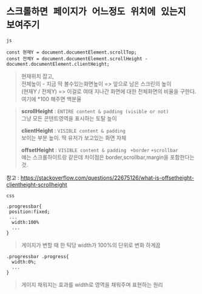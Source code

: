 
# `스크롤하면 페이지가 어느정도 위치에 있는지 보여주기`

 `js`
 
    const 현재Y = document.documentElement.scrollTop; 
    const 전체Y = document.documentElement.scrollHeight - document.documentElement.clientHeight;
    
   > 현재위치 잡고,<br>
   > 전체높이 - 지금 딱 볼수있는화면높이 => 앞으로 남은 스크린의 높이 <br>
   (현재Y / 전체Y)  => 이걸로 여태 지나간 화면에 대한 전체화면의 비율을 구한다. 여기에 *100 해주면 백분율 
   
  > <strong>scrollHeight</strong> : `ENTIRE content & padding (visible or not) `<br>
  > 그냥 모든 콘텐트영역을 표시하는 토탈 높이
  > 
  > <strong>clientHeight</strong> : `VISIBLE content & padding`<br>
  > 보이는 부분 높이. 딱 유저가 보고있는 화면 자체
  > 
  > <strong>offsetHeight</strong> : `VISIBLE content & padding` ` +border` `+scrollbar`<br>
  > 얘는 스크롤하이트랑 같은데 차이점은 border,scrollbar,margin을 포함한다는것. <br>
  > 
  참고 : https://stackoverflow.com/questions/22675126/what-is-offsetheight-clientheight-scrollheight
    
    
`css`

    .progressbar{
     position:fixed;
     ...
      width:100%
      ...
    }
 >게이지가 변할 때 한 틱당 width가 100%의 단위로 변화 하게끔

    .progressbar .progress{
      width:0%;
      ...
    }
 > 게이지 채워지는 효과를 width로 영역을 채워주며 표현하는 원리
  
  
